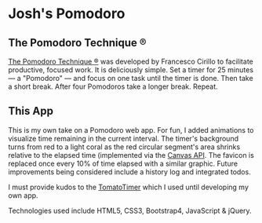 # Josh's Pomodoro

## The Pomodoro Technique &reg;

[The Pomodoro Technique &reg;](https://francescocirillo.com/pages/pomodoro-technique) was developed by Francesco Cirillo to facilitate productive, focused work. It is deliciously simple. Set a timer for 25 minutes &mdash; a "Pomodoro" &mdash; and focus on one task until the timer is done. Then take a short break. After four Pomodoros take a longer break. Repeat.

## This App

This is my own take on a Pomodoro web app. For fun, I added animations to visualize time remaining in the current interval. The timer's background turns from red to a light coral as the red circular segment's area shrinks relative to the elapsed time (implemented via the [Canvas API](https://developer.mozilla.org/en-US/docs/Web/API/Canvas_API). The favicon is replaced once every 10% of time elapsed with a similar graphic. Future improvements being considered include a history log and integrated todos.</p>

I must provide kudos to the [TomatoTimer](https://tomato-timer.com/) which I used until developing my own app.

Technologies used include HTML5, CSS3, Bootstrap4, JavaScript & jQuery.
